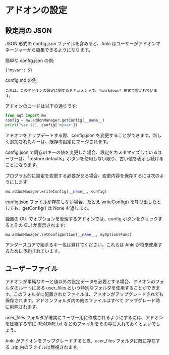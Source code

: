 # アドオンの設定

## 設定用の JSON

JSON 形式の config.json ファイルを含めると、Anki はユーザーがアドオンマネージャーから編集できるようになります。

簡単な config.json の例:

    {"myvar": 5}

config.md の例:

    これは、このアドオンの設定に関するドキュメントで、*markdown* 形式で書かれています。

アドオンのコードは以下の通りです:

```python
from aqt import mw
config = mw.addonManager.getConfig(__name__)
print("var is", config['myvar'])
```

アドオンをアップデートする際、config.json を変更することができます。新しく追加されたキーは、既存の設定にマージされます。

config.json で既存のキーの値を変更した場合、設定をカスタマイズしているユーザーは、「restore defaults」ボタンを使用しない限り、古い値を表示し続けることになります。

プログラム的に設定を変更する必要がある場合、変更内容を保存するには次のようにします:

```python
mw.addonManager.writeConfig(__name__, config)
```

config.json ファイルが存在しない場合、たとえ writeConfig() を呼び出したとしても、getConfig() は None を返します。

独自の GUI でオプションを管理するアドオンでは、config ボタンをクリックするとその GUI が表示されます:

```python
mw.addonManager.setConfigAction(__name__, myOptionsFunc)
```

アンダースコアで始まるキー名は避けてください。これらは Anki が将来使用するために予約されています。

## ユーザーファイル

アドオンが単純なキーと値以外の設定データを必要とする場合、アドオンのフォルダのルートにある user_files という特別なフォルダを使用することができます。このフォルダに配置されたファイルは、アドオンがアップグレードされても保存されます。アドオンフォルダ内の他のファイルはすべて
アップグレード時に削除されます。

user_files フォルダが確実にユーザー用に作成されるようにするには、アドオンを圧縮する前に README.txt などのファイルをその中に入れておくとよいでしょう。

Anki がアドオンをアップグレードするとき、user_files フォルダに既に存在する .zip 内のファイルは無視されます。
